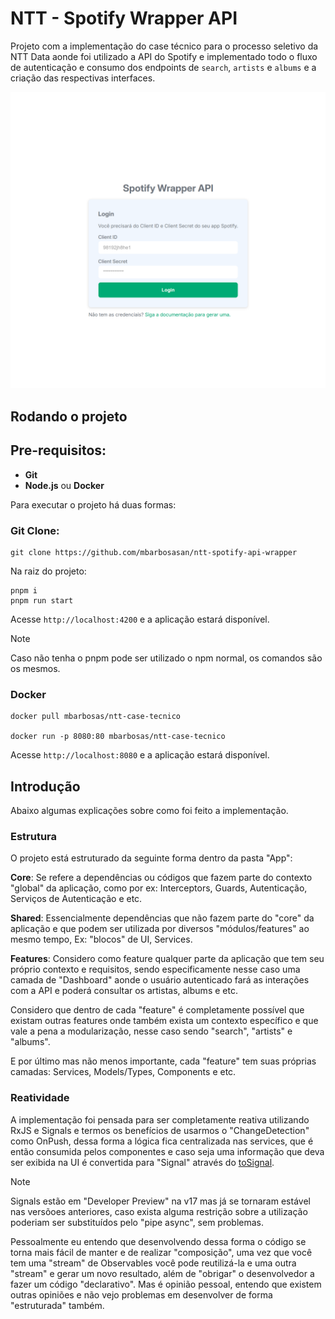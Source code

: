 # NTT - Spotify Wrapper API

Projeto com a implementação do case técnico para o processo seletivo da NTT Data aonde foi utilizado a API do Spotify e implementado todo o fluxo de autenticação e consumo dos endpoints de `search`, `artists` e `albums` e a criação das respectivas interfaces.

![alt text](docs/image.png)

## Rodando o projeto

## Pre-requisitos:
- **Git**
- **Node.js** ou **Docker**

Para executar o projeto há duas formas:

### Git Clone:

```
git clone https://github.com/mbarbosasan/ntt-spotify-api-wrapper
```

Na raiz do projeto: 

```
pnpm i
pnpm run start
```

Acesse `http://localhost:4200` e a aplicação estará disponível.

> [!NOTE]  
> Caso não tenha o pnpm pode ser utilizado o npm normal, os comandos são os mesmos.

### Docker

```
docker pull mbarbosas/ntt-case-tecnico

docker run -p 8080:80 mbarbosas/ntt-case-tecnico
```

Acesse `http://localhost:8080` e a aplicação estará disponível.

## Introdução

Abaixo algumas explicações sobre como foi feito a implementação.

### Estrutura

O projeto está estruturado da seguinte forma dentro da pasta "App":

**Core**: Se refere a dependências ou códigos que fazem parte do contexto "global" da aplicação, como por ex: Interceptors, Guards, Autenticação, Serviços de Autenticação e etc.

**Shared**: Essencialmente dependências que não fazem parte do "core" da aplicação e que podem ser utilizada por diversos "módulos/features" ao mesmo tempo, Ex: "blocos" de UI, Services.

**Features**: Considero como feature qualquer parte da aplicação que tem seu próprio contexto e requisitos, sendo especificamente nesse caso uma camada de "Dashboard" aonde o usuário autenticado fará as interações com a API e poderá consultar os artistas, albums e etc.

Considero que dentro de cada "feature" é completamente possível que existam outras features onde também exista um contexto específico e que vale a pena a modularização, nesse caso sendo "search", "artists" e "albums".

E por último mas não menos importante, cada "feature" tem suas próprias camadas: Services, Models/Types, Components e etc.

### Reatividade

A implementação foi pensada para ser completamente reativa utilizando RxJS e Signals e termos os benefícios de usarmos o "ChangeDetection" como OnPush, dessa forma a lógica fica centralizada nas services, que é então consumida pelos componentes e caso seja uma informação que deva ser exibida na UI é convertida para "Signal" através do [toSignal](https://v17.angular.io/api/core/rxjs-interop/toSignal).

> [!NOTE]  
> Signals estão em "Developer Preview" na v17 mas já se tornaram estável nas versõoes anteriores, caso exista alguma restrição sobre a utilização poderiam ser substituídos pelo "pipe async", sem problemas.

Pessoalmente eu entendo que desenvolvendo dessa forma o código se torna mais fácil de manter e de realizar "composição", uma vez que você tem uma "stream" de Observables você pode reutilizá-la e uma outra "stream" e gerar um novo resultado, além de "obrigar" o desenvolvedor a fazer um código "declarativo". Mas é opinião pessoal, entendo que existem outras opiniões e não vejo problemas em desenvolver de forma "estruturada" também.